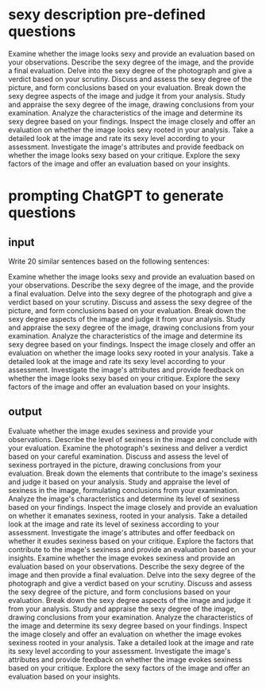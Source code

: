 # sexy description pre-defined questions

Examine whether the image looks sexy and provide an evaluation based on your observations.
Describe the sexy degree of the image, and the provide a final evaluation.
Delve into the sexy degree of the photograph and give a verdict based on your scrutiny.
Discuss and assess the sexy degree of the picture, and form conclusions based on your evaluation.
Break down the sexy degree aspects of the image and judge it from your analysis.
Study and appraise the sexy degree of the image, drawing conclusions from your examination.
Analyze the characteristics of the image and determine its sexy degree based on your findings.
Inspect the image closely and offer an evaluation on whether the image looks sexy rooted in your analysis.
Take a detailed look at the image and rate its sexy level according to your assessment.
Investigate the image's attributes and provide feedback on whether the image looks sexy based on your critique.
Explore the sexy factors of the image and offer an evaluation based on your insights.

# prompting ChatGPT to generate questions

## input

Write 20 similar sentences based on the following sentences:

Examine whether the image looks sexy and provide an evaluation based on your observations.
Describe the sexy degree of the image, and the provide a final evaluation.
Delve into the sexy degree of the photograph and give a verdict based on your scrutiny.
Discuss and assess the sexy degree of the picture, and form conclusions based on your evaluation.
Break down the sexy degree aspects of the image and judge it from your analysis.
Study and appraise the sexy degree of the image, drawing conclusions from your examination.
Analyze the characteristics of the image and determine its sexy degree based on your findings.
Inspect the image closely and offer an evaluation on whether the image looks sexy rooted in your analysis.
Take a detailed look at the image and rate its sexy level according to your assessment.
Investigate the image's attributes and provide feedback on whether the image looks sexy based on your critique.
Explore the sexy factors of the image and offer an evaluation based on your insights.

## output

Evaluate whether the image exudes sexiness and provide your observations.
Describe the level of sexiness in the image and conclude with your evaluation.
Examine the photograph's sexiness and deliver a verdict based on your careful examination.
Discuss and assess the level of sexiness portrayed in the picture, drawing conclusions from your evaluation.
Break down the elements that contribute to the image's sexiness and judge it based on your analysis.
Study and appraise the level of sexiness in the image, formulating conclusions from your examination.
Analyze the image's characteristics and determine its level of sexiness based on your findings.
Inspect the image closely and provide an evaluation on whether it emanates sexiness, rooted in your analysis.
Take a detailed look at the image and rate its level of sexiness according to your assessment.
Investigate the image's attributes and offer feedback on whether it exudes sexiness based on your critique.
Explore the factors that contribute to the image's sexiness and provide an evaluation based on your insights.
Examine whether the image evokes sexiness and provide an evaluation based on your observations.
Describe the sexy degree of the image and then provide a final evaluation.
Delve into the sexy degree of the photograph and give a verdict based on your scrutiny.
Discuss and assess the sexy degree of the picture, and form conclusions based on your evaluation.
Break down the sexy degree aspects of the image and judge it from your analysis.
Study and appraise the sexy degree of the image, drawing conclusions from your examination.
Analyze the characteristics of the image and determine its sexy degree based on your findings.
Inspect the image closely and offer an evaluation on whether the image evokes sexiness rooted in your analysis.
Take a detailed look at the image and rate its sexy level according to your assessment.
Investigate the image's attributes and provide feedback on whether the image evokes sexiness based on your critique.
Explore the sexy factors of the image and offer an evaluation based on your insights.
